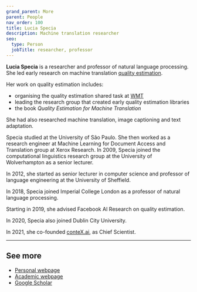 ```yaml
---
grand_parent: More
parent: People
nav_order: 100
title: Lucia Specia
description: Machine translation researcher
seo:
  type: Person
  jobTitle: researcher, professor
---
```


**Lucia Specia** is a researcher and professor of natural language processing.
She led early research on machine translation [quality estimation](/../quality/quality-estimation.md).

Her work on quality estimation includes:
* organising the quality estimation shared task at [WMT](/../events/wmt.md)
* leading the research group that created early quality estimation libraries
* the book *Quality Estimation for Machine Translation*

She had also researched machine translation, image captioning and text adaptation.

Specia studied at the University of São Paulo.  She then worked as a research engineer at Machine Learning for Document Access and Translation group at Xerox Research.  In 2009, Specia joined the computational linguistics research group at the University of Wolverhampton as a senior lecturer.

In 2012, she started as senior lecturer in computer science and professor of language engineering at the University of Sheffield.

In 2018, Specia joined Imperial College London as a professor of natural language processing.

Starting in 2019, she advised Facebook AI Research on quality estimation.

In 2020, Specia also joined Dublin City University.

In 2021, she co-founded [conteX.ai](https://contex.ai), as Chief Scientist.

---

## See more

- [Personal webpage](http://wp.doc.ic.ac.uk/lspecia/)
- [Academic webpage](https://www.imperial.ac.uk/people/l.specia)
- [Google Scholar](https://scholar.google.com/citations?user=wVl_z8kAAAAJ)

